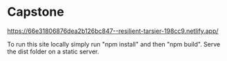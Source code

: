 # Capstone
https://66e31806876dea2b126bc847--resilient-tarsier-198cc9.netlify.app/

To run this site locally simply run "npm install" and then "npm build". Serve the dist folder on a static server.